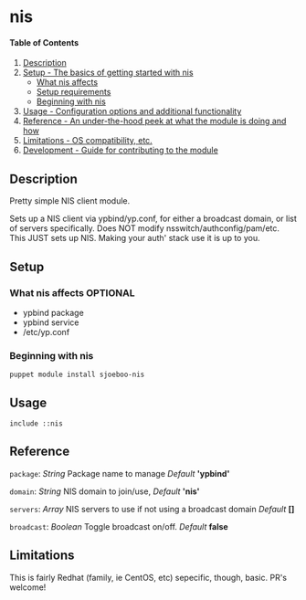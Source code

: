 # nis

#### Table of Contents

1. [Description](#description)
1. [Setup - The basics of getting started with nis](#setup)
    * [What nis affects](#what-nis-affects)
    * [Setup requirements](#setup-requirements)
    * [Beginning with nis](#beginning-with-nis)
1. [Usage - Configuration options and additional functionality](#usage)
1. [Reference - An under-the-hood peek at what the module is doing and how](#reference)
1. [Limitations - OS compatibility, etc.](#limitations)
1. [Development - Guide for contributing to the module](#development)

## Description

Pretty simple NIS client module.

Sets up a NIS client via ypbind/yp.conf, for either a broadcast domain, or list of servers specifically. Does NOT modify nsswitch/authconfig/pam/etc. This JUST sets up NIS. Making your auth' stack use it is up to you. 

## Setup

### What nis affects **OPTIONAL**

* ypbind package
* ypbind service
* /etc/yp.conf


### Beginning with nis

`puppet module install sjoeboo-nis`

## Usage

`include ::nis`

## Reference

`package`: *String* Package name to manage *Default* **'ypbind'**

`domain`: *String* NIS domain to join/use, *Default* **'nis'**

`servers`: *Array* NIS servers to use if not using a broadcast domain *Default* **[]**

`broadcast`: *Boolean* Toggle broadcast on/off. *Default* **false**

## Limitations

This is fairly Redhat (family, ie CentOS, etc) sepecific, though, basic. PR's welcome!
